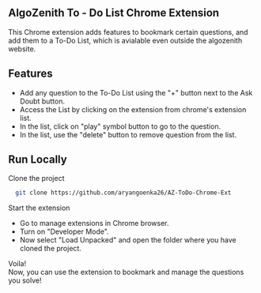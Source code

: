 ## AlgoZenith To - Do List Chrome Extension
This Chrome extension adds features to bookmark certain questions, and add them to a To-Do List, which is avialable even outside the algozenith website.

## Features
- Add any question to the To-Do List using the "+" button next to the Ask Doubt button.
- Access the List by clicking on the extension from chrome's extension list.
- In the list, click on "play" symbol button to go to the question.
- In the list, use the "delete" button to remove question from the list.

## Run Locally

Clone the project

```bash
  git clone https://github.com/aryangoenka26/AZ-ToDo-Chrome-Ext
```

Start the extension

- Go to manage extensions in Chrome browser.
- Turn on "Developer Mode".
- Now select "Load Unpacked" and open the folder where you have cloned the project.

Voila!\
Now, you can use the extension to bookmark and manage the questions you solve!
